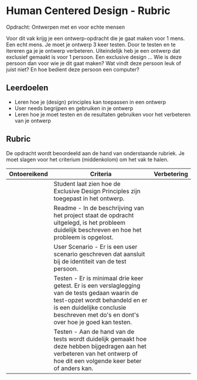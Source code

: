 
# Human Centered Design - Rubric

Opdracht: Ontwerpen met en voor echte mensen

Voor dit vak krijg je een ontwerp-opdracht die je gaat maken voor 1 mens. Een echt mens. Je moet je ontwerp 3 keer testen. Door te testen en te itereren ga je je ontwerp verbeteren. Uiteindelijk heb je een ontwerp dat exclusief gemaakt is voor 1 persoon. Een exclusive design ... Wie is deze persoon dan voor wie je dit gaat maken? Wat vindt deze persoon leuk of juist niet? En hoe bedient deze persoon een computer?		


## Leerdoelen

- Leren hoe je (design) principles kan toepassen in een ontwerp
- User needs begrijpen en gebruiken in je ontwerp
- Leren hoe je moet testen en de resultaten gebruiken voor het verbeteren van je ontwerp


## Rubric

De opdracht wordt beoordeeld aan de hand van onderstaande rubriek. Je moet slagen voor het criterium (middenkolom) om het vak te halen. 

| Ontoereikend  | 	Criteria  |  Verbetering |
|---|---|---|
|  | Student laat zien hoe de Exclusive Design Principles zijn toegepast in het ontwerp. | | 
|  | Readme - In de beschrijving van het project staat de opdracht uitgelegd, is het probleem duidelijk beschreven en hoe het probleem is opgelost. | | 
|  | User Scenario - Er is een user scenario geschreven dat aansluit bij de identiteit van de test persoon. | | 
|  | Testen - Er is minimaal drie keer getest. Er is een verslaglegging van de tests gedaan waarin de test-opzet wordt behandeld en er is een duidelijke conclusie beschreven met do's en dont's over hoe je goed kan testen. | | 
|  | Testen - Aan de hand van de tests wordt duidelijk gemaakt hoe deze hebben bijgedragen aan het verbeteren van het ontwerp of hoe dit een volgende keer beter of anders kan. | | 
